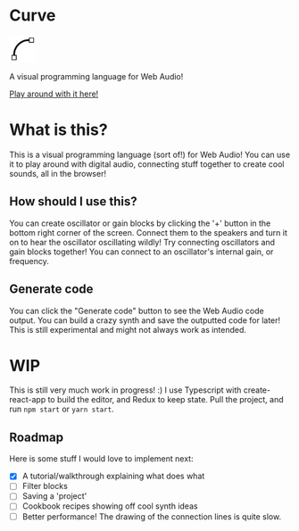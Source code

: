 # Curve

<img src="https://raw.githubusercontent.com/valentijnnieman/curve/master/src/curve.svg?sanitize=true" width="48" />

A visual programming language for Web Audio!

[Play around with it here!](https://curve-visual.herokuapp.com/)

# What is this?

This is a visual programming language (sort of!) for Web Audio! You can use it to play around with digital audio, connecting stuff together to create cool sounds, all in the browser!

## How should I use this?

You can create oscillator or gain blocks by clicking the '+' button in the bottom right corner of the screen. Connect them to the speakers and turn it on to hear the oscillator oscillating wildly! Try connecting oscillators and gain blocks together! You can connect to an oscillator's internal gain, or frequency.

## Generate code

You can click the "Generate code" button to see the Web Audio code output. You can build a crazy synth and save the outputted code for later! This is still experimental and might not always work as intended.

# WIP

This is still very much work in progress! :) I use Typescript with create-react-app to build the editor, and Redux to keep state. Pull the project, and run `npm start` or `yarn start`.

## Roadmap

Here is some stuff I would love to implement next:

* [x] A tutorial/walkthrough explaining what does what
* [ ] Filter blocks
* [ ] Saving a 'project'
* [ ] Cookbook recipes showing off cool synth ideas
* [ ] Better performance! The drawing of the connection lines is quite slow.
